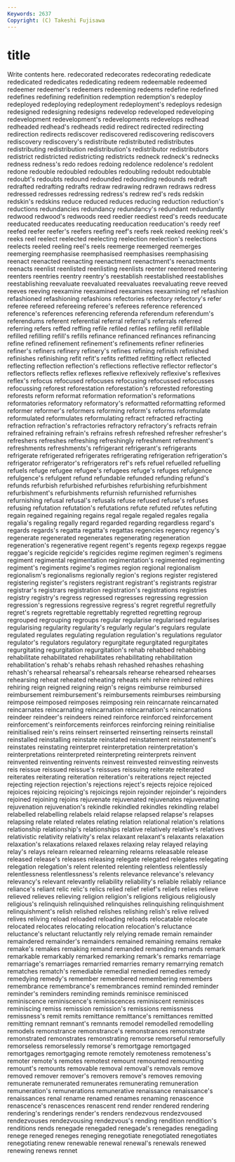 ```yaml
---
Keywords: 2637 
Copyright: (C) Takeshi Fujisawa
---
```


# title

Write contents here.
redecorated redecorates redecorating rededicate rededicated rededicates rededicating redeem redeemable
redeemed redeemer redeemer's redeemers redeeming redeems redefine redefined redefines redefining
redefinition redemption redemption's redeploy redeployed redeploying redeployment redeployment's redeploys redesign
redesigned redesigning redesigns redevelop redeveloped redeveloping redevelopment redevelopment's redevelopments redevelops
redhead redheaded redhead's redheads redid redirect redirected redirecting redirection redirects
rediscover rediscovered rediscovering rediscovers rediscovery rediscovery's redistribute redistributed redistributes redistributing
redistribution redistribution's redistributor redistributors redistrict redistricted redistricting redistricts redneck redneck's
rednecks redness redness's redo redoes redoing redolence redolence's redolent redone
redouble redoubled redoubles redoubling redoubt redoubtable redoubt's redoubts redound redounded
redounding redounds redraft redrafted redrafting redrafts redraw redrawing redrawn redraws
redress redressed redresses redressing redress's redrew red's reds redskin redskin's
redskins reduce reduced reduces reducing reduction reduction's reductions redundancies redundancy
redundancy's redundant redundantly redwood redwood's redwoods reed reedier reediest reed's
reeds reeducate reeducated reeducates reeducating reeducation reeducation's reedy reef reefed
reefer reefer's reefers reefing reef's reefs reek reeked reeking reek's
reeks reel reelect reelected reelecting reelection reelection's reelections reelects reeled
reeling reel's reels reemerge reemerged reemerges reemerging reemphasise reemphasised reemphasises
reemphasising reenact reenacted reenacting reenactment reenactment's reenactments reenacts reenlist reenlisted
reenlisting reenlists reenter reentered reentering reenters reentries reentry reentry's reestablish
reestablished reestablishes reestablishing reevaluate reevaluated reevaluates reevaluating reeve reeved reeves
reeving reexamine reexamined reexamines reexamining ref refashion refashioned refashioning refashions
refectories refectory refectory's refer referee refereed refereeing referee's referees reference
referenced reference's references referencing referenda referendum referendum's referendums referent referential
referral referral's referrals referred referring refers reffed reffing refile refiled
refiles refiling refill refillable refilled refilling refill's refills refinance refinanced
refinances refinancing refine refined refinement refinement's refinements refiner refineries refiner's
refiners refinery refinery's refines refining refinish refinished refinishes refinishing refit
refit's refits refitted refitting reflect reflected reflecting reflection reflection's reflections
reflective reflector reflector's reflectors reflects reflex reflexes reflexive reflexively reflexive's
reflexives reflex's refocus refocused refocuses refocusing refocussed refocusses refocussing reforest
reforestation reforestation's reforested reforesting reforests reform reformat reformation reformation's reformations
reformatories reformatory reformatory's reformatted reformatting reformed reformer reformer's reformers reforming
reform's reforms reformulate reformulated reformulates reformulating refract refracted refracting refraction
refraction's refractories refractory refractory's refracts refrain refrained refraining refrain's refrains
refresh refreshed refresher refresher's refreshers refreshes refreshing refreshingly refreshment refreshment's
refreshments refreshments's refrigerant refrigerant's refrigerants refrigerate refrigerated refrigerates refrigerating refrigeration
refrigeration's refrigerator refrigerator's refrigerators ref's refs refuel refuelled refuelling refuels
refuge refugee refugee's refugees refuge's refuges refulgence refulgence's refulgent refund
refundable refunded refunding refund's refunds refurbish refurbished refurbishes refurbishing refurbishment
refurbishment's refurbishments refurnish refurnished refurnishes refurnishing refusal refusal's refusals refuse
refused refuse's refuses refusing refutation refutation's refutations refute refuted refutes
refuting regain regained regaining regains regal regale regaled regales regalia
regalia's regaling regally regard regarded regarding regardless regard's regards regards's
regatta regatta's regattas regencies regency regency's regenerate regenerated regenerates regenerating
regeneration regeneration's regenerative regent regent's regents regexp regexps reggae reggae's
regicide regicide's regicides regime regimen regimen's regimens regiment regimental regimentation
regimentation's regimented regimenting regiment's regiments regime's regimes region regional regionalism
regionalism's regionalisms regionally region's regions register registered registering register's registers
registrant registrant's registrants registrar registrar's registrars registration registration's registrations registries
registry registry's regress regressed regresses regressing regression regression's regressions regressive
regress's regret regretful regretfully regret's regrets regrettable regrettably regretted regretting
regroup regrouped regrouping regroups regular regularise regularised regularises regularising regularity
regularity's regularly regular's regulars regulate regulated regulates regulating regulation regulation's
regulations regulator regulator's regulators regulatory regurgitate regurgitated regurgitates regurgitating regurgitation
regurgitation's rehab rehabbed rehabbing rehabilitate rehabilitated rehabilitates rehabilitating rehabilitation rehabilitation's
rehab's rehabs rehash rehashed rehashes rehashing rehash's rehearsal rehearsal's rehearsals
rehearse rehearsed rehearses rehearsing reheat reheated reheating reheats rehi rehire
rehired rehires rehiring reign reigned reigning reign's reigns reimburse reimbursed
reimbursement reimbursement's reimbursements reimburses reimbursing reimpose reimposed reimposes reimposing rein
reincarnate reincarnated reincarnates reincarnating reincarnation reincarnation's reincarnations reindeer reindeer's reindeers
reined reinforce reinforced reinforcement reinforcement's reinforcements reinforces reinforcing reining reinitialise
reinitialised rein's reins reinsert reinserted reinserting reinserts reinstall reinstalled reinstalling
reinstate reinstated reinstatement reinstatement's reinstates reinstating reinterpret reinterpretation reinterpretation's reinterpretations
reinterpreted reinterpreting reinterprets reinvent reinvented reinventing reinvents reinvest reinvested reinvesting
reinvests reis reissue reissued reissue's reissues reissuing reiterate reiterated reiterates
reiterating reiteration reiteration's reiterations reject rejected rejecting rejection rejection's rejections
reject's rejects rejoice rejoiced rejoices rejoicing rejoicing's rejoicings rejoin rejoinder
rejoinder's rejoinders rejoined rejoining rejoins rejuvenate rejuvenated rejuvenates rejuvenating rejuvenation
rejuvenation's rekindle rekindled rekindles rekindling relabel relabelled relabelling relabels relaid
relapse relapsed relapse's relapses relapsing relate related relates relating relation
relational relation's relations relationship relationship's relationships relative relatively relative's relatives
relativistic relativity relativity's relax relaxant relaxant's relaxants relaxation relaxation's relaxations
relaxed relaxes relaxing relay relayed relaying relay's relays relearn relearned
relearning relearns releasable release released release's releases releasing relegate relegated
relegates relegating relegation relegation's relent relented relenting relentless relentlessly relentlessness
relentlessness's relents relevance relevance's relevancy relevancy's relevant relevantly reliability reliability's
reliable reliably reliance reliance's reliant relic relic's relics relied relief
relief's reliefs relies relieve relieved relieves relieving religion religion's religions
religious religiously religious's relinquish relinquished relinquishes relinquishing relinquishment relinquishment's relish
relished relishes relishing relish's relive relived relives reliving reload reloaded
reloading reloads relocatable relocate relocated relocates relocating relocation relocation's reluctance
reluctance's reluctant reluctantly rely relying remade remain remainder remaindered remainder's
remainders remained remaining remains remake remake's remakes remaking remand remanded
remanding remands remark remarkable remarkably remarked remarking remark's remarks remarriage
remarriage's remarriages remarried remarries remarry remarrying rematch rematches rematch's remediable
remedial remedied remedies remedy remedying remedy's remember remembered remembering remembers
remembrance remembrance's remembrances remind reminded reminder reminder's reminders reminding reminds
reminisce reminisced reminiscence reminiscence's reminiscences reminiscent reminisces reminiscing remiss remission
remission's remissions remissness remissness's remit remits remittance remittance's remittances remitted
remitting remnant remnant's remnants remodel remodelled remodelling remodels remonstrance remonstrance's
remonstrances remonstrate remonstrated remonstrates remonstrating remorse remorseful remorsefully remorseless remorselessly
remorse's remortgage remortgaged remortgages remortgaging remote remotely remoteness remoteness's remoter
remote's remotes remotest remount remounted remounting remount's remounts removable removal
removal's removals remove removed remover remover's removers remove's removes removing
remunerate remunerated remunerates remunerating remuneration remuneration's remunerations remunerative renaissance renaissance's
renaissances renal rename renamed renames renaming renascence renascence's renascences renascent
rend render rendered rendering rendering's renderings render's renders rendezvous rendezvoused
rendezvouses rendezvousing rendezvous's rending rendition rendition's renditions rends renegade renegaded
renegade's renegades renegading renege reneged reneges reneging renegotiate renegotiated renegotiates
renegotiating renew renewable renewal renewal's renewals renewed renewing renews rennet
